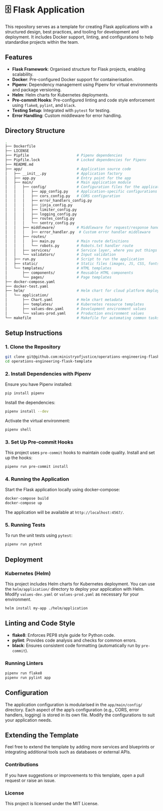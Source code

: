 # 🗄️ Flask Application

This repository serves as a template for creating Flask applications with a structured design, best practices, and tooling for development and deployment. It includes Docker support, linting, and configurations to help standardise projects within the team.

## Features

- **Flask Framework**: Organised structure for Flask projects, enabling scalability.
- **Docker**: Pre-configured Docker support for containerisation.
- **Pipenv**: Dependency management using Pipenv for virtual environments and package versioning.
- **Helm**: Helm charts for Kubernetes deployments.
- **Pre-commit Hooks**: Pre-configured linting and code style enforcement using `flake8`, `pylint`, and `black`.
- **Testing Setup**: Integrated with `pytest` for testing.
- **Error Handling**: Custom middleware for error handling.

## Directory Structure

```bash
.
├── Dockerfile                  
├── LICENSE                      
├── Pipfile                      # Pipenv dependencies
├── Pipfile.lock                 # Locked dependencies for Pipenv
├── README.md                    
├── app/                         # Application source code
│   ├── __init__.py              # Application factory
│   ├── app.py                   # Entry point for the app
│   ├── main/                    # Main application module
│   │   ├── config/              # Configuration files for the application
│   │   │   ├── app_config.py    # Application-specific configurations i.e. env vars
│   │   │   ├── cors_config.py   # CORS configuration
│   │   │   ├── error_handlers_config.py
│   │   │   ├── jinja_config.py  
│   │   │   ├── limiter_config.py 
│   │   │   ├── logging_config.py
│   │   │   ├── routes_config.py 
│   │   │   └── sentry_config.py 
│   │   ├── middleware/          # Middleware for request/response handling
│   │   │   ├── error_handler.py  # Custom error handler middleware
│   │   ├── routes/              
│   │   │   ├── main.py          # Main route definitions
│   │   │   └── robots.py        # Robots.txt handler route
│   │   ├── services/            # Service layer, where you put things like slack and github services
│   │   └── validators/          # Input validation
│   ├── run.py                   # Script to run the application
│   ├── static/                  # Static files (images, JS, CSS, fonts)
│   └── templates/               # HTML templates
│       ├── components/          # Reusable HTML components
│       └── pages/               # Page templates
├── docker-compose.yaml          
├── docker-test.yaml             
├── helm/                        # Helm chart for cloud platform deployments
│   └── application/             
│       ├── Chart.yaml           # Helm chart metadata
│       ├── templates/           # Kubernetes resource templates
│       ├── values-dev.yaml      # Development environment values
│       └── values-prod.yaml     # Production environment values
└── makefile                     # Makefile for automating common tasks
```

## Setup Instructions

### 1. Clone the Repository

```bash
git clone git@github.com:ministryofjustice/operations-engineering-flask-template.git
cd operations-engineering-flask-template
```

### 2. Install Dependencies with Pipenv

Ensure you have Pipenv installed:

```bash
pip install pipenv
```

Install the dependencies:

```bash
pipenv install --dev
```

Activate the virtual environment:

```bash
pipenv shell
```

### 3. Set Up Pre-commit Hooks

This project uses `pre-commit` hooks to maintain code quality. Install and set up the hooks:

```bash
pipenv run pre-commit install
```

### 4. Running the Application

Start the Flask application locally using docker-compose:

```bash
docker-compose build
docker-compose up
```

The application will be available at `http://localhost:4567/`.

### 5. Running Tests

To run the unit tests using `pytest`:

```bash
pipenv run pytest
```

## Deployment

### Kubernetes (Helm)

This project includes Helm charts for Kubernetes deployment. You can use the `helm/application/` directory to deploy your application with Helm. Modify `values-dev.yaml` or `values-prod.yaml` as necessary for your environment.

```bash
helm install my-app ./helm/application
```

## Linting and Code Style

- **flake8**: Enforces PEP8 style guide for Python code.
- **pylint**: Provides code analysis and checks for common errors.
- **black**: Ensures consistent code formatting (automatically run by `pre-commit`).

### Running Linters

```bash
pipenv run flake8
pipenv run pylint app
```

## Configuration

The application configuration is modularised in the `app/main/config/` directory. Each aspect of the app’s configuration (e.g., CORS, error handlers, logging) is stored in its own file. Modify the configurations to suit your application needs.

## Extending the Template

Feel free to extend the template by adding more services and blueprints or integrating additional tools such as databases or external APIs.


### Contributions

If you have suggestions or improvements to this template, open a pull request or raise an issue.

### License

This project is licensed under the MIT License.
